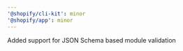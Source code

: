 ```yaml
---
'@shopify/cli-kit': minor
'@shopify/app': minor
---
```


Added support for JSON Schema based module validation
